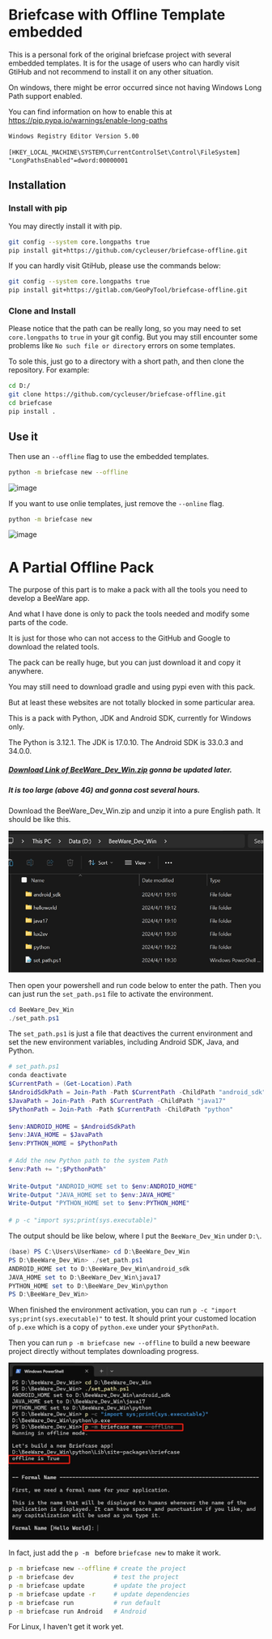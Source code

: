 # Briefcase with Offline Template embedded

This is a personal fork of the original briefcase project with several embedded templates.
It is for the usage of users who can hardly visit GtiHub and not recommend to install it on any other situation.

On windows, there might be error occurred since not having Windows Long Path support enabled.

You can find information on how to enable this at https://pip.pypa.io/warnings/enable-long-paths

```Reg
Windows Registry Editor Version 5.00

[HKEY_LOCAL_MACHINE\SYSTEM\CurrentControlSet\Control\FileSystem]
"LongPathsEnabled"=dword:00000001
```

## Installation

### Install with pip

You may directly install it with pip.

```Bash
git config --system core.longpaths true
pip install git+https://github.com/cycleuser/briefcase-offline.git
```

If you can hardly visit GtiHub, please use the commands below:

```Bash
git config --system core.longpaths true
pip install git+https://gitlab.com/GeoPyTool/briefcase-offline.git
```

### Clone and Install

Please notice that the path can be really long, so you may need to set `core.longpaths` to `true` in your git config. But you may still encounter some problems like `No such file or directory` errors on some templates.

To sole this, just go to a directory with a short path, and then clone the repository.
For example:

```Bash
cd D:/
git clone https://github.com/cycleuser/briefcase-offline.git
cd briefcase
pip install .
```

## Use it

Then use an `--offline` flag to use the embedded templates.

```Bash
python -m briefcase new --offline
```

![image](https://github.com/cycleuser/briefcase/assets/6130092/31269588-c663-4431-8d8d-84c81d7c5c1f)


If you want to use onlie templates, just remove the `--online` flag.

```Bash
python -m briefcase new
```
![image](https://github.com/cycleuser/briefcase/assets/6130092/e008a59e-5dad-4f27-95a3-f12b13af61a8)

# A Partial Offline Pack

The purpose of this part is to make a pack with all the tools you need to develop a BeeWare app.

And what I have done is only to pack the tools needed and modify some parts of the code.

It is just for those who can not access to the GitHub and Google to download the related tools.

The pack can be really huge, but you can just download it and copy it anywhere.

You may still need to download gradle and using pypi even with this pack.

But at least these websites are not totally blocked in some particular area.

This is a pack with Python, JDK and Android SDK, currently for Windows only.

The Python is 3.12.1.
The JDK is 17.0.10.
The Android SDK is 33.0.3 and 34.0.0.

##### [Download Link of BeeWare_Dev_Win.zip]() gonna be updated later.
##### It is too large (above 4G) and gonna cost several hours.

Download the BeeWare_Dev_Win.zip and unzip it into a pure English path.
It should be like this.

![](./images/structure.png)

Then open your powershell and run code below to enter the path.
Then you can just run the `set_path.ps1` file to activate the environment.

```Powershell
cd BeeWare_Dev_Win
./set_path.ps1
```

The `set_path.ps1` is just a file that deactives the current environment and set the new environment variables, including Android SDK, Java, and Python.

```Powershell
# set_path.ps1
conda deactivate
$CurrentPath = (Get-Location).Path
$AndroidSdkPath = Join-Path -Path $CurrentPath -ChildPath "android_sdk"
$JavaPath = Join-Path -Path $CurrentPath -ChildPath "java17"
$PythonPath = Join-Path -Path $CurrentPath -ChildPath "python"

$env:ANDROID_HOME = $AndroidSdkPath
$env:JAVA_HOME = $JavaPath
$env:PYTHON_HOME = $PythonPath

# Add the new Python path to the system Path
$env:Path += ";$PythonPath"

Write-Output "ANDROID_HOME set to $env:ANDROID_HOME"
Write-Output "JAVA_HOME set to $env:JAVA_HOME"
Write-Output "PYTHON_HOME set to $env:PYTHON_HOME"

# p -c "import sys;print(sys.executable)"
```

The output should be like below, where I put the `BeeWare_Dev_Win` under `D:\`.

```Powershell
(base) PS C:\Users\UserName> cd D:\BeeWare_Dev_Win
PS D:\BeeWare_Dev_Win> ./set_path.ps1
ANDROID_HOME set to D:\BeeWare_Dev_Win\android_sdk
JAVA_HOME set to D:\BeeWare_Dev_Win\java17
PYTHON_HOME set to D:\BeeWare_Dev_Win\python
PS D:\BeeWare_Dev_Win>
```

When finished the environment activation, you can run `p -c "import sys;print(sys.executable)"` to test.
It should print your customed location of `p.exe` which is a copy of `python.exe` under your `$PythonPath`.

Then you can run `p -m briefcase new --offline` to build a new beeware project directly without templates downloading progress.

![](./images/run.png)

In fact, just add the `p -m ` before `briefcase new` to make it work.

```Bash
p -m briefcase new --offline # create the project
p -m briefcase dev           # test the project
p -m briefcase update        # update the project
p -m briefcase update -r     # update dependencies
p -m briefcase run           # run default
p -m briefcase run Android   # Android
```

For Linux, I haven't get it work yet.